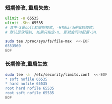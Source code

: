 
### 短期修改, 重启失效:
```bash
ulimit -n 65535
ulimit -SHn 65535
# 其中-S是soft软限制模式, -H指hard硬限制模式;
# 默认是软限制, 如果只指定-n, 那就会同时配置-SH.

sudo tee /proc/sys/fs/file-max  <<-EOF
6553560
EOF
```

### 长期修改,重启生效
```bash
sudo tee -a  /etc/security/limits.conf  <<-EOF
* soft nofile 65535
* hard nofile 65535
root hard nofile 65535
root soft nofile 65535
EOF
```
